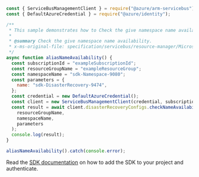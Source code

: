 ```javascript
const { ServiceBusManagementClient } = require("@azure/arm-servicebus");
const { DefaultAzureCredential } = require("@azure/identity");

/**
 * This sample demonstrates how to Check the give namespace name availability.
 *
 * @summary Check the give namespace name availability.
 * x-ms-original-file: specification/servicebus/resource-manager/Microsoft.ServiceBus/stable/2021-11-01/examples/disasterRecoveryConfigs/SBAliasCheckNameAvailability.json
 */
async function aliasNameAvailability() {
  const subscriptionId = "exampleSubscriptionId";
  const resourceGroupName = "exampleResourceGroup";
  const namespaceName = "sdk-Namespace-9080";
  const parameters = {
    name: "sdk-DisasterRecovery-9474",
  };
  const credential = new DefaultAzureCredential();
  const client = new ServiceBusManagementClient(credential, subscriptionId);
  const result = await client.disasterRecoveryConfigs.checkNameAvailability(
    resourceGroupName,
    namespaceName,
    parameters
  );
  console.log(result);
}

aliasNameAvailability().catch(console.error);
```

Read the [SDK documentation](https://github.com/Azure/azure-sdk-for-js/blob/%40azure%2Farm-servicebus_6.0.0/sdk/servicebus/arm-servicebus/README.md) on how to add the SDK to your project and authenticate.

